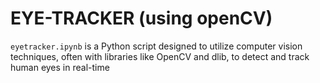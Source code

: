 # EYE-TRACKER (using openCV)


`eyetracker.ipynb` is a Python script designed to utilize computer vision techniques, often with libraries like OpenCV and dlib, to detect and track human eyes in real-time 
